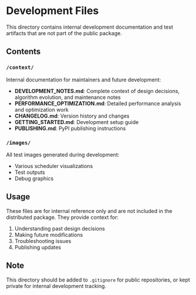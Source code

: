 # Development Files

This directory contains internal development documentation and test artifacts that are not part of the public package.

## Contents

### `/context/`
Internal documentation for maintainers and future development:

- **DEVELOPMENT_NOTES.md**: Complete context of design decisions, algorithm evolution, and maintenance notes
- **PERFORMANCE_OPTIMIZATION.md**: Detailed performance analysis and optimization work
- **CHANGELOG.md**: Version history and changes
- **GETTING_STARTED.md**: Development setup guide
- **PUBLISHING.md**: PyPI publishing instructions

### `/images/`
All test images generated during development:
- Various scheduler visualizations
- Test outputs
- Debug graphics

## Usage

These files are for internal reference only and are not included in the distributed package. They provide context for:

1. Understanding past design decisions
2. Making future modifications
3. Troubleshooting issues
4. Publishing updates

## Note

This directory should be added to `.gitignore` for public repositories, or kept private for internal development tracking.



